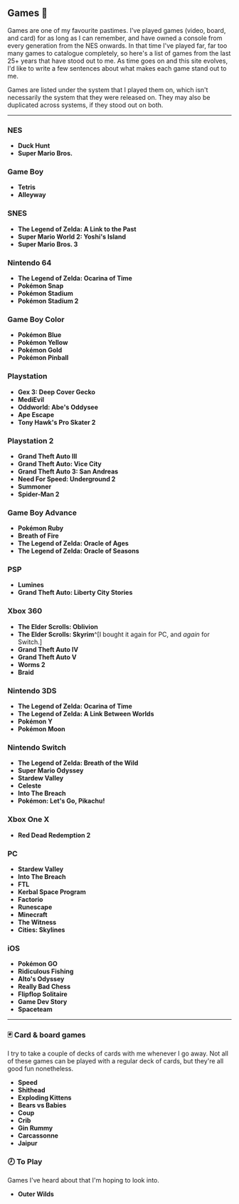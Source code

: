 ## Games 🎲

Games are one of my favourite pastimes. I've played games (video, board, and card) for as long as I can remember, and have owned a console from every generation from the NES onwards. In that time I've played far, far too many games to catalogue completely, so here's a list of games from the last 25+ years that have stood out to me. As time goes on and this site evolves, I'd like to write a few sentences about what makes each game stand out to me.

Games are listed under the system that I played them on, which isn't necessarily the system that they were released on. They may also be duplicated across systems, if they stood out on both.

---

### NES
- **Duck Hunt**
- **Super Mario Bros.**

### Game Boy
- **Tetris**
- **Alleyway**

### SNES
- **The Legend of Zelda: A Link to the Past**
- **Super Mario World 2: Yoshi's Island**
- **Super Mario Bros. 3**

### Nintendo 64
- **The Legend of Zelda: Ocarina of Time**
- **Pokémon Snap**
- **Pokémon Stadium**
- **Pokémon Stadium 2**

### Game Boy Color
- **Pokémon Blue**
- **Pokémon Yellow**
- **Pokémon Gold**
- **Pokémon Pinball**

### Playstation
- **Gex 3: Deep Cover Gecko**
- **MediEvil**
- **Oddworld: Abe's Oddysee**
- **Ape Escape**
- **Tony Hawk's Pro Skater 2**

### Playstation 2
- **Grand Theft Auto III**
- **Grand Theft Auto: Vice City**
- **Grand Theft Auto 3: San Andreas**
- **Need For Speed: Underground 2**
- **Summoner**
- **Spider-Man 2**

### Game Boy Advance
- **Pokémon Ruby**
- **Breath of Fire**
- **The Legend of Zelda: Oracle of Ages**
- **The Legend of Zelda: Oracle of Seasons**

### PSP
- **Lumines**
- **Grand Theft Auto: Liberty City Stories**

### Xbox 360
- **The Elder Scrolls: Oblivion**
- **The Elder Scrolls: Skyrim**^[I bought it again for PC, and _again_ for Switch.]
- **Grand Theft Auto IV**
- **Grand Theft Auto V**
- **Worms 2**
- **Braid**

### Nintendo 3DS
- **The Legend of Zelda: Ocarina of Time**
- **The Legend of Zelda: A Link Between Worlds**
- **Pokémon Y**
- **Pokémon Moon**

### Nintendo Switch
- **The Legend of Zelda: Breath of the Wild**
- **Super Mario Odyssey**
- **Stardew Valley**
- **Celeste**
- **Into The Breach**
- **Pokémon: Let's Go, Pikachu!**

### Xbox One X
- **Red Dead Redemption 2**

### PC
- **Stardew Valley**
- **Into The Breach**
- **FTL**
- **Kerbal Space Program**
- **Factorio**
- **Runescape**
- **Minecraft**
- **The Witness**
- **Cities: Skylines**

### iOS
- **Pokémon GO**
- **Ridiculous Fishing**
- **Alto's Odyssey**
- **Really Bad Chess**
- **Flipflop Solitaire**
- **Game Dev Story**
- **Spaceteam**

---

### 🃏 Card & board games

I try to take a couple of decks of cards with me whenever I go away. Not all of these games can be played with a regular deck of cards, but they're all good fun nonetheless.

- **Speed**
- **Shithead**
- **Exploding Kittens**
- **Bears vs Babies**
- **Coup**
- **Crib**
- **Gin Rummy**
- **Carcassonne**
- **Jaipur**

### 🕗 To Play

Games I've heard about that I'm hoping to look into.

- **Outer Wilds**
